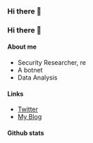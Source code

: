 ### Hi there 👋
### Hi there 👋

#### About me

- Security Researcher, re
- A botnet
- Data Analysis

#### Links

- [Twitter](https://twitter.com/0x7773)
- [My Blog](https://0x777.cn)


#### Github stats
<!--
**o0x777/o0x777** is a ✨ _special_ ✨ repository because its `README.md` (this file) appears on your GitHub profile.

Here are some ideas to get you started:

- 🔭 I’m currently working on ...
- 🌱 I’m currently learning ...
- 👯 I’m looking to collaborate on ...
- 🤔 I’m looking for help with ...
- 💬 Ask me about ...
- 📫 How to reach me: ...
- 😄 Pronouns: ...
- ⚡ Fun fact: ...
-->
